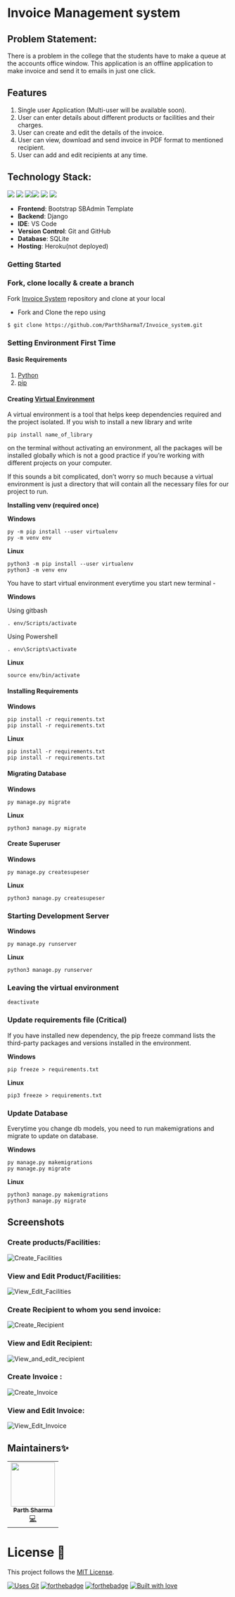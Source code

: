 # Invoice Management system

## Problem Statement:

There is a problem in the college that the students have to make a queue at the accounts office window. This application is an offline application to make invoice and send it to emails in just one click.

## Features

1. Single user Application (Multi-user will be available soon).
2. User can enter details about different products or facilities and their charges.
3. User can create and edit the details of the invoice.
4. User can view, download and send invoice in PDF format to mentioned recipient.
5. User can add and edit recipients at any time.

## Technology Stack:

<img src="https://img.shields.io/badge/python%20-%2314354C.svg?&style=for-the-badge&logo=python&logoColor=white"/> <img src="https://img.shields.io/badge/django%20-%23092E20.svg?&style=for-the-badge&logo=django&logoColor=white"/> <img src="https://img.shields.io/badge/markdown-%23000000.svg?&style=for-the-badge&logo=markdown&logoColor=white"/><img src="https://img.shields.io/badge/github%20-%23121011.svg?&style=for-the-badge&logo=github&logoColor=white"/> <img src="https://img.shields.io/badge/postgres-0B96B2?style=for-the-badge&logo=postgresql&logoColor=white"/> <img src="https://img.shields.io/badge/Heroku-430098?style=for-the-badge&logo=heroku&logoColor=white"/>

- **Frontend**: Bootstrap SBAdmin Template
- **Backend**: Django
- **IDE**: VS Code
- **Version Control**: Git and GitHub
- **Database**: SQLite
- **Hosting**: Heroku(not deployed)

### Getting Started

### Fork, clone locally & create a branch

Fork [Invoice System](https://github.com/ParthSharmaT/Invoice_system) repository and clone at your local

- Fork and Clone the repo using

```
$ git clone https://github.com/ParthSharmaT/Invoice_system.git
```

### Setting Environment First Time

#### Basic Requirements

1. [Python](https://www.python.org/downloads/)
1. [pip](https://pip.pypa.io/en/stable/installation/)

#### Creating [Virtual Environment](https://docs.python.org/3/library/venv.html)

A virtual environment is a tool that helps keep dependencies required and the project isolated. If you wish to install a new library and write

```
pip install name_of_library
```

on the terminal without activating an environment, all the packages will be installed globally which is not a good practice if you’re working with different projects on your computer.

If this sounds a bit complicated, don’t worry so much because a virtual environment is just a directory that will contain all the necessary files for our project to run.

**Installing venv (required once)**

**Windows**

```
py -m pip install --user virtualenv
py -m venv env
```

**Linux**

```
python3 -m pip install --user virtualenv
python3 -m venv env
```

You have to start virtual environment everytime you start new terminal -

**Windows**

Using gitbash

```
. env/Scripts/activate
```

Using Powershell

```
. env\Scripts\activate
```

**Linux**

```
source env/bin/activate
```

#### Installing Requirements

**Windows**

```
pip install -r requirements.txt
pip install -r requirements.txt
```

**Linux**

```
pip install -r requirements.txt
pip install -r requirements.txt
```

#### Migrating Database

**Windows**

```
py manage.py migrate
```

**Linux**

```
python3 manage.py migrate
```

#### Create Superuser

**Windows**

```
py manage.py createsupeser
```

**Linux**

```
python3 manage.py createsupeser
```

### Starting Development Server

**Windows**

```
py manage.py runserver
```

**Linux**

```
python3 manage.py runserver
```

### Leaving the virtual environment

```
deactivate
```

### Update requirements file (Critical)

If you have installed new dependency, the pip freeze command lists the third-party packages and versions installed in the environment.

**Windows**

```
pip freeze > requirements.txt
```

**Linux**

```
pip3 freeze > requirements.txt
```

### Update Database

Everytime you change db models, you need to run makemigrations and migrate to update on database.

**Windows**

```
py manage.py makemigrations
py manage.py migrate
```

**Linux**

```
python3 manage.py makemigrations
python3 manage.py migrate
```

## Screenshots

### Create products/Facilities:

![Create_Facilities](Create_Facilities.png)

### View and Edit Product/Facilities:

![View_Edit_Facilities](View_Facilities.png)

### Create Recipient to whom you send invoice:

![Create_Recipient](Create_Recipients.png)

### View and Edit Recipient:

![View_and_edit_recipient](View_recipient.png)

### Create Invoice :

![Create_Invoice](Create_Invoice.png)

### View and Edit Invoice:

![View_Edit_Invoice](View_Invoice.png)

## Maintainers✨

<table>
  <tbody>
  <tr>
    <td align="center"><a href="https://github.com/ParthSharmaT"><img alt="" src="https://avatars.githubusercontent.com/ParthSharmaT" width="100px;"><br><sub><b>Parth Sharma </b></sub></a><br><a href="https://github.com/ParthSharmaT/Invoice_system/commits/master?author=ParthSharmaT" title="Code">💻</a></td>

  </tr>
    
  
</tbody></table>

# License :memo:

This project follows the [MIT License](https://choosealicense.com/licenses/mit/).

[![Uses Git](https://forthebadge.com/images/badges/uses-git.svg)](https://github.com/ParthSharmaT/yoga_app_api)
[![forthebadge](https://forthebadge.com/images/badges/made-with-javascript.svg)](https://github.com/ParthSharmaT/yoga_app_api)
[![forthebadge](https://forthebadge.com/images/badges/made-with-python.svg)](https://github.com/ParthSharmaT/yoga_app_api)
[![Built with love](https://forthebadge.com/images/badges/built-with-love.svg)](https://github.com/ParthSharmaT/yoga_app_api)
